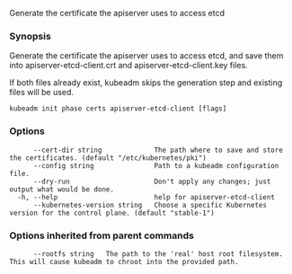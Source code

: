 
Generate the certificate the apiserver uses to access etcd

### Synopsis

Generate the certificate the apiserver uses to access etcd, and save them into apiserver-etcd-client.crt and apiserver-etcd-client.key files.

If both files already exist, kubeadm skips the generation step and existing files will be used.

```
kubeadm init phase certs apiserver-etcd-client [flags]
```

### Options

```
      --cert-dir string             The path where to save and store the certificates. (default "/etc/kubernetes/pki")
      --config string               Path to a kubeadm configuration file.
      --dry-run                     Don't apply any changes; just output what would be done.
  -h, --help                        help for apiserver-etcd-client
      --kubernetes-version string   Choose a specific Kubernetes version for the control plane. (default "stable-1")
```

### Options inherited from parent commands

```
      --rootfs string   The path to the 'real' host root filesystem. This will cause kubeadm to chroot into the provided path.
```
